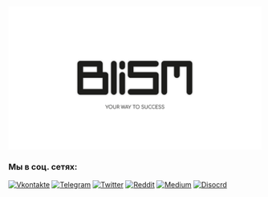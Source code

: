 [![Header](https://github.com/Blism-Official/Blism-Official/blob/main/assets/header.png)](https://blism.ru/)

### Мы в соц. сетях:
[![Vkontakte](https://img.shields.io/badge/-ВК-090909?style=for-the-badge&logo=Vk&logoColor=0077FF)](https://vk.com/blism_official)
[![Telegram](https://img.shields.io/badge/-Телеграм-090909?style=for-the-badge&logo=telegram&logoColor=32A8DD)](https://t.me/Blism_Official)
[![Twitter](https://img.shields.io/badge/-Twitter-090909?style=for-the-badge&logo=twitter&logoColor=1DA1F2)](https://twitter.com/Blism_Official)
[![Reddit](https://img.shields.io/badge/-Reddit-090909?style=for-the-badge&logo=reddit&logoColor=FF4500)](https://www.reddit.com/user/Blism_Official)
[![Medium](https://img.shields.io/badge/-Medium-090909?style=for-the-badge&logo=medium&logoColor=FFFFFF)](https://medium.com/@Blism_Official/)
[![Disocrd](https://img.shields.io/badge/-Discord-090909?style=for-the-badge&logo=discord&logoColor=5869EB)](https://discord.gg/cx9db7ubYu)



